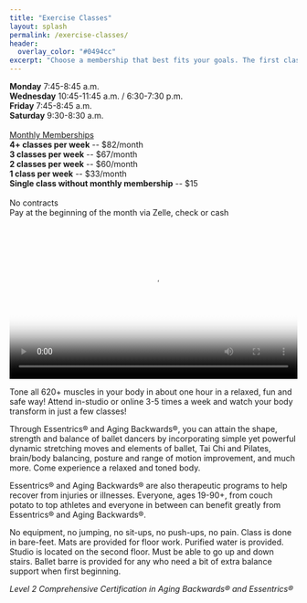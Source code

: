 ```yaml
---
title: "Exercise Classes"
layout: splash
permalink: /exercise-classes/
header:
  overlay_color: "#0494cc"
excerpt: "Choose a membership that best fits your goals. The first class is **always** free"
---
```


<!--<table>
  <colgroup>
    <col span="1" style="width: 70%;">
    <col span="1" style="width: 30%;">
  </colgroup>
 
  <tbody>
  <tr>
    <td>
      <video class="video" width="100%" poster="/assets/images/family_package.png" controls="true" autobuffer="true">
        <source src="/assets/videos/essentrics.mp4" type="video/mp4">
      </video>
    </td>
    <td>
      <b>MWF</b> 7:45-8:45 a.m.<br>
      <b>Saturdays</b> 9:30-8:30 a.m.<br>
      <b>W Eve</b> 6:30-7:30 p.m.<br><br>
      <u>Monthly Memberships</u><br>
      <b>4+ classes per week</b> -- $82/month<br>
      <b>3 classes per week</b> -- $67/month<br>
      <b>2 classes per week</b> -- $60/month<br>
      <b>1 class per week</b> -- $33/month<br>
      <b>Single class without monthly membership</b> -- $15<br><br>
      No contracts<br><br>
      Pay at the beginning of the month via Zelle, check or cash<br>
    </td>
  </tr>
  </tbody>
</table>-->

<b>Monday</b> 7:45-8:45 a.m.<br>
<b>Wednesday</b> 10:45-11:45 a.m. / 6:30-7:30 p.m.<br>
<b>Friday</b> 7:45-8:45 a.m.<br>
<b>Saturday</b> 9:30-8:30 a.m.<br><br>
<u>Monthly Memberships</u><br>
<b>4+ classes per week</b> -- $82/month<br>
<b>3 classes per week</b> -- $67/month<br>
<b>2 classes per week</b> -- $60/month<br>
<b>1 class per week</b> -- $33/month<br>
<b>Single class without monthly membership</b> -- $15<br><br>
No contracts<br>
Pay at the beginning of the month via Zelle, check or cash<br><br>

<video class="video" width="100%" poster="/assets/images/family_package.png" controls="true" autobuffer="true">
  <source src="/assets/videos/essentrics.mp4" type="video/mp4">
</video><br>

Tone all 620+ muscles in your body in about one hour in a relaxed, fun and safe way! Attend in-studio or online 3-5 times a week and watch your body transform in just a few classes!

Through Essentrics® and Aging Backwards®, you can attain the shape, strength and balance of ballet dancers by incorporating simple yet powerful dynamic stretching moves and elements of ballet, Tai Chi and Pilates, brain/body balancing, posture and range of motion improvement, and much more. Come experience a relaxed and toned body.

Essentrics® and Aging Backwards® are also therapeutic programs to help recover from injuries or illnesses. Everyone, ages 19-90+, from couch potato to top athletes and everyone in between can benefit greatly from Essentrics® and Aging Backwards®.

No equipment, no jumping, no sit-ups, no push-ups, no pain. Class is done in bare-feet. Mats are provided for floor work. Purified water is provided. Studio is located on the second floor. Must be able to go up and down stairs. Ballet barre is provided for any who need a bit of extra balance support when first beginning.

<i>Level 2 Comprehensive Certification in Aging Backwards® and Essentrics®</i>
